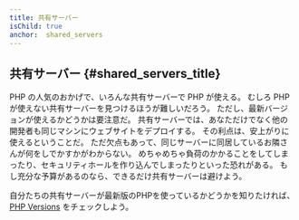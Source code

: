 ```yaml
---
title: 共有サーバー
isChild: true
anchor:  shared_servers
---
```


## 共有サーバー {#shared_servers_title}

PHP の人気のおかげで、いろんな共有サーバーで PHP が使える。
むしろ PHP が使えない共有サーバーを見つけるほうが難しいだろう。
ただし、最新バージョンが使えるかどうかは要注意だ。
共有サーバーでは、あなただけでなく他の開発者も同じマシンにウェブサイトをデプロイする。
その利点は、安上がりに使えるということだ。
ただ欠点もあって、同じサーバーに同居しているお隣さんが何をしでかすかがわからない。
めちゃめちゃ負荷のかかることをしてしまったり、セキュリティホールを作り込んでしまったりといった恐れがある。
もし充分な予算があるのなら、できるだけ共有サーバーは避けよう。

自分たちの共有サーバーが最新版のPHPを使っているかどうかを知りたければ、[PHP Versions](http://phpversions.info/shared-hosting/)
をチェックしよう。

